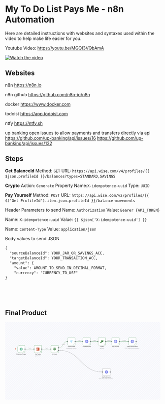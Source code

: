 # My To Do List Pays Me - n8n Automation
Here are detailed instructions with websites and syntaxes used within the video to help make life easier for you.

Youtube Video: https://youtu.be/MGQI3VQbAmA

[![Watch the video](https://img.youtube.com/vi/MGQI3VQbAmA/hqdefault.jpg)](https://youtu.be/MGQI3VQbAmA)



## Websites
n8n         https://n8n.io

n8n github  https://github.com/n8n-io/n8n

docker      https://www.docker.com

todoist     https://app.todoist.com

ntfy        https://ntfy.sh


up banking open issues to allow payments and transfers directly via api
https://github.com/up-banking/api/issues/16
https://github.com/up-banking/api/issues/132




## Steps

<b>Get BalanceId</b>
Method: ```GET```
URL: ```https://api.wise.com/v4/profiles/{{ $json.profileId }}/balances?types=STANDARD,SAVINGS```

<b>Crypto</b>
Action: ```Generate```
Property Name:```X-idempotence-uuid```
Type: ```UUID```

<b>Pay Yourself</b>
Method: ```POST```
URL: ```https://api.wise.com/v2/profiles/{{ $('Get ProfileId').item.json.profileId }}/balance-movements```

Header Parameters to send
Name: ```Authorization```
Value: ```Bearer {API_TOKEN}```

Name: ```X-idempotence-uuid```
Value: ```{{ $json['X-idempotence-uuid'] }}```

Name: ```Content-Type```
Value: ```application/json```

Body values to send
JSON
```
{
  "sourceBalanceId": YOUR_JAR_OR_SAVINGS_ACC,
  "targetBalanceId": YOUR_TRANSACTION_ACC,
  "amount": {
    "value": AMOUNT_TO_SEND_IN_DECIMAL_FORMAT,
    "currency": "CURRENCY_TO_USE"
}
```


</br>
</br></br>

## Final Product
![Demo](n8n-workflow.png)
